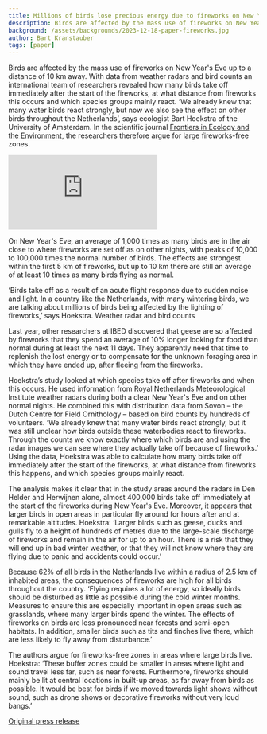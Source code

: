 ```yaml
---
title: Millions of birds lose precious energy due to fireworks on New Year’s Eve
description: Birds are affected by the mass use of fireworks on New Year's Eve up to a distance of 10 km away.
background: /assets/backgrounds/2023-12-18-paper-fireworks.jpg
author: Bart Kranstauber
tags: [paper]
---
```


Birds are affected by the mass use of fireworks on New Year's Eve up to a distance of 10 km away. With data from weather radars and bird counts an international team of researchers revealed how many birds take off immediately after the start of the fireworks, at what distance from fireworks this occurs and which species groups mainly react. ‘We already knew that many water birds react strongly, but now we also see the effect on other birds throughout the Netherlands’, says ecologist Bart Hoekstra of the University of Amsterdam. In the scientific journal [Frontiers in Ecology and the Environment](https://doi.org/10.1002/fee.2694), the researchers therefore argue for large fireworks-free zones.

<div class="ratio ratio-4x3 mb-3">
  <iframe src="https://player.vimeo.com/video/887618127" frameborder="0" allowfullscreen></iframe>
</div>

On New Year's Eve, an average of 1,000 times as many birds are in the air close to where fireworks are set off as on other nights, with peaks of 10,000 to 100,000 times the normal number of birds. The effects are strongest within the first 5 km of fireworks, but up to 10 km there are still an average of at least 10 times as many birds flying as normal.

‘Birds take off as a result of an acute flight response due to sudden noise and light. In a country like the Netherlands, with many wintering birds, we are talking about millions of birds being affected by the lighting of fireworks,’ says Hoekstra.
Weather radar and bird counts

Last year, other researchers at IBED discovered that geese are so affected by fireworks that they spend an average of 10% longer looking for food than normal during at least the next 11 days. They apparently need that time to replenish the lost energy or to compensate for the unknown foraging area in which they have ended up, after fleeing from the fireworks.

Hoekstra’s study looked at which species take off after fireworks and when this occurs. He used information from Royal Netherlands Meteorological Institute weather radars during both a clear New Year's Eve and on other normal nights. He combined this with distribution data from Sovon – the Dutch Centre for Field Ornithology – based on bird counts by hundreds of volunteers. ‘We already knew that many water birds react strongly, but it was still unclear how birds outside these waterbodies react to fireworks. Through the counts we know exactly where which birds are and using the radar images we can see where they actually take off because of fireworks.’ Using the data, Hoekstra was able to calculate how many birds take off immediately after the start of the fireworks, at what distance from fireworks this happens, and which species groups mainly react.

The analysis makes it clear that in the study areas around the radars in Den Helder and Herwijnen alone, almost 400,000 birds take off immediately at the start of the fireworks during New Year's Eve. Moreover, it appears that larger birds in open areas in particular fly around for hours after and at remarkable altitudes. Hoekstra: ‘Larger birds such as geese, ducks and gulls fly to a height of hundreds of metres due to the large-scale discharge of fireworks and remain in the air for up to an hour. There is a risk that they will end up in bad winter weather, or that they will not know where they are flying due to panic and accidents could occur.’

Because 62% of all birds in the Netherlands live within a radius of 2.5 km of inhabited areas, the consequences of fireworks are high for all birds throughout the country. ‘Flying requires a lot of energy, so ideally birds should be disturbed as little as possible during the cold winter months. Measures to ensure this are especially important in open areas such as grasslands, where many larger birds spend the winter. The effects of fireworks on birds are less pronounced near forests and semi-open habitats. In addition, smaller birds such as tits and finches live there, which are less likely to fly away from disturbance.’

The authors argue for fireworks-free zones in areas where large birds live. Hoekstra: ‘These buffer zones could be smaller in areas where light and sound travel less far, such as near forests. Furthermore, fireworks should mainly be lit at central locations in built-up areas, as far away from birds as possible. It would be best for birds if we moved towards light shows without sound, such as drone shows or decorative fireworks without very loud bangs.’

[Original press release](https://www.uva.nl/en/content/news/news/2023/12/millions-of-birds-lose-precious-energy-due-to-fireworks-on-new-years-eve.html)

